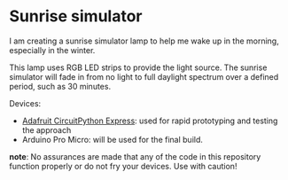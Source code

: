 # Sunrise simulator

I am creating a sunrise simulator lamp to help me wake up in the morning, especially in the winter.

This lamp uses RGB LED strips to provide the light source.  The sunrise simulator will fade in from no light to full daylight spectrum over a defined period, such as 30 minutes.

Devices:
* [Adafruit CircuitPython Express](https://learn.adafruit.com/adafruit-circuit-playground-express?view=all): used for rapid prototyping and testing the approach
* Arduino Pro Micro: will be used for the final build.

**note**: No assurances are made that any of the code in this repository function properly or do not fry your devices.  Use with caution!
